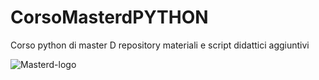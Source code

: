 # CorsoMasterdPYTHON
Corso python di master D repository materiali e script didattici aggiuntivi


![Masterd-logo](https://github.com/MaSTERmIKK/CorsoMasterdPYTHON/assets/82829377/c2ac7605-4e4d-4d48-841a-18ffa4cc8298)

